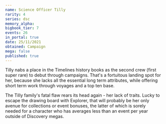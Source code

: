 ```yaml
---
name: Science Officer Tilly
rarity: 4
series: dsc
memory_alpha:
bigbook_tier: 7
events: 26
in_portal: true
date: 25/11/2021
obtained: Campaign
mega: false
published: true
---
```


Tilly nabs a place in the Timelines history books as the second crew (first super rare) to debut through campaigns. That's a fortuitous landing spot for her, because she lacks all the essential long term attributes, while offering short term work through voyages and a top ten base.

The Tilly family's fatal flaw rears its head again - her lack of traits. Lucky to escape the drawing board with Explorer, that will probably be her only avenue for collections or event bonuses, the latter of which is sorely needed for a character who has averages less than an event per year outside of Discovery megas.
